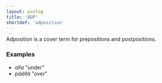 ```yaml
---
layout: postag
title: 'ADP'
shortdef: 'adposition'
---
```


Adposition is a cover term for prepositions and postpositions.

### Examples

* _alla_ "under"
* _päällä_ "over"
